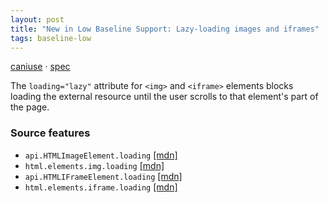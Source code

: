 ```yaml
---
layout: post
title: "New in Low Baseline Support: Lazy-loading images and iframes"
tags: baseline-low
---
```


[caniuse](https://caniuse.com/?search=loading-lazy) · [spec](https://html.spec.whatwg.org/multipage/urls-and-fetching.html#lazy-loading-attributes)

The `loading="lazy"` attribute for `<img>` and `<iframe>` elements blocks loading the external resource until the user scrolls to that element's part of the page.


### Source features

- ``api.HTMLImageElement.loading`` [[mdn]](https://https://developer.mozilla.org/en-US/search?q=api.HTMLImageElement.loading)
- ``html.elements.img.loading`` [[mdn]](https://https://developer.mozilla.org/en-US/search?q=html.elements.img.loading)
- ``api.HTMLIFrameElement.loading`` [[mdn]](https://https://developer.mozilla.org/en-US/search?q=api.HTMLIFrameElement.loading)
- ``html.elements.iframe.loading`` [[mdn]](https://https://developer.mozilla.org/en-US/search?q=html.elements.iframe.loading)
